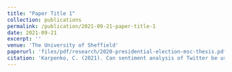 ```yaml
---
title: "Paper Title 1"
collection: publications
permalink: /publication/2021-09-21-paper-title-1
date: 2021-09-21
excerpt: ''
venue: 'The University of Sheffield'
paperurl: 'files/pdf/research/2020-presidential-election-msc-thesis.pdf'
citation: 'Karpenko, C. (2021). Can sentiment analysis of Twitter be used to predict the results of the 2020 US Presidential Election? [Unpublished master's thesis]. The University of Sheffield.'
---
```

